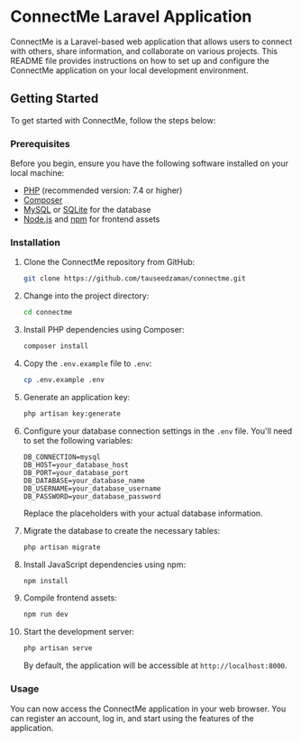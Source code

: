 # ConnectMe Laravel Application

ConnectMe is a Laravel-based web application that allows users to connect with others, share information, and collaborate on various projects. This README file provides instructions on how to set up and configure the ConnectMe application on your local development environment.

## Getting Started

To get started with ConnectMe, follow the steps below:

### Prerequisites

Before you begin, ensure you have the following software installed on your local machine:

- [PHP](https://www.php.net/) (recommended version: 7.4 or higher)
- [Composer](https://getcomposer.org/)
- [MySQL](https://www.mysql.com/) or [SQLite](https://www.sqlite.org/) for the database
- [Node.js](https://nodejs.org/) and [npm](https://www.npmjs.com/) for frontend assets

### Installation

1. Clone the ConnectMe repository from GitHub:

   ```bash
   git clone https://github.com/tauseedzaman/connectme.git
   ```

2. Change into the project directory:

   ```bash
   cd connectme
   ```

3. Install PHP dependencies using Composer:

   ```bash
   composer install
   ```

4. Copy the `.env.example` file to `.env`:

   ```bash
   cp .env.example .env
   ```

5. Generate an application key:

   ```bash
   php artisan key:generate
   ```

6. Configure your database connection settings in the `.env` file. You'll need to set the following variables:

   ```
   DB_CONNECTION=mysql
   DB_HOST=your_database_host
   DB_PORT=your_database_port
   DB_DATABASE=your_database_name
   DB_USERNAME=your_database_username
   DB_PASSWORD=your_database_password
   ```

   Replace the placeholders with your actual database information.

7. Migrate the database to create the necessary tables:

   ```bash
   php artisan migrate
   ```

8. Install JavaScript dependencies using npm:

   ```bash
   npm install
   ```

9. Compile frontend assets:

   ```bash
   npm run dev
   ```

10. Start the development server:

    ```bash
    php artisan serve
    ```

    By default, the application will be accessible at `http://localhost:8000`.

### Usage

You can now access the ConnectMe application in your web browser. You can register an account, log in, and start using the features of the application.

